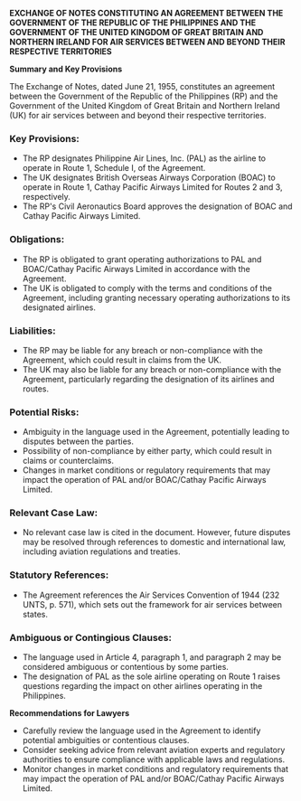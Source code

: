 **EXCHANGE OF NOTES CONSTITUTING AN AGREEMENT BETWEEN THE GOVERNMENT OF THE REPUBLIC OF THE PHILIPPINES AND THE GOVERNMENT OF THE UNITED KINGDOM OF GREAT BRITAIN AND NORTHERN IRELAND FOR AIR SERVICES BETWEEN AND BEYOND THEIR RESPECTIVE TERRITORIES**

**Summary and Key Provisions**

The Exchange of Notes, dated June 21, 1955, constitutes an agreement between the Government of the Republic of the Philippines (RP) and the Government of the United Kingdom of Great Britain and Northern Ireland (UK) for air services between and beyond their respective territories.

### Key Provisions:

*   The RP designates Philippine Air Lines, Inc. (PAL) as the airline to operate in Route 1, Schedule I, of the Agreement.
*   The UK designates British Overseas Airways Corporation (BOAC) to operate in Route 1, Cathay Pacific Airways Limited for Routes 2 and 3, respectively.
*   The RP's Civil Aeronautics Board approves the designation of BOAC and Cathay Pacific Airways Limited.

### Obligations:

*   The RP is obligated to grant operating authorizations to PAL and BOAC/Cathay Pacific Airways Limited in accordance with the Agreement.
*   The UK is obligated to comply with the terms and conditions of the Agreement, including granting necessary operating authorizations to its designated airlines.

### Liabilities:

*   The RP may be liable for any breach or non-compliance with the Agreement, which could result in claims from the UK.
*   The UK may also be liable for any breach or non-compliance with the Agreement, particularly regarding the designation of its airlines and routes.

### Potential Risks:

*   Ambiguity in the language used in the Agreement, potentially leading to disputes between the parties.
*   Possibility of non-compliance by either party, which could result in claims or counterclaims.
*   Changes in market conditions or regulatory requirements that may impact the operation of PAL and/or BOAC/Cathay Pacific Airways Limited.

### Relevant Case Law:

*   No relevant case law is cited in the document. However, future disputes may be resolved through references to domestic and international law, including aviation regulations and treaties.

### Statutory References:

*   The Agreement references the Air Services Convention of 1944 (232 UNTS, p. 571), which sets out the framework for air services between states.

### Ambiguous or Contingious Clauses:

*   The language used in Article 4, paragraph 1, and paragraph 2 may be considered ambiguous or contentious by some parties.
*   The designation of PAL as the sole airline operating on Route 1 raises questions regarding the impact on other airlines operating in the Philippines.

**Recommendations for Lawyers**

*   Carefully review the language used in the Agreement to identify potential ambiguities or contentious clauses.
*   Consider seeking advice from relevant aviation experts and regulatory authorities to ensure compliance with applicable laws and regulations.
*   Monitor changes in market conditions and regulatory requirements that may impact the operation of PAL and/or BOAC/Cathay Pacific Airways Limited.
